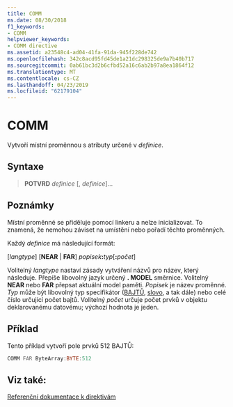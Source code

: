 ```yaml
---
title: COMM
ms.date: 08/30/2018
f1_keywords:
- COMM
helpviewer_keywords:
- COMM directive
ms.assetid: a23548c4-ad04-41fa-91da-945f228de742
ms.openlocfilehash: 342c8acd95fd45de1a21dc298325de9a7b40b717
ms.sourcegitcommit: 0ab61bc3d2b6cfbd52a16c6ab2b97a8ea1864f12
ms.translationtype: MT
ms.contentlocale: cs-CZ
ms.lasthandoff: 04/23/2019
ms.locfileid: "62179104"
---
```

# <a name="comm"></a>COMM

Vytvoří místní proměnnou s atributy určené v *definice*.

## <a name="syntax"></a>Syntaxe

> **POTVRD** *definice* [, *definice*]...

## <a name="remarks"></a>Poznámky

Místní proměnné se přiděluje pomocí linkeru a nelze inicializovat. To znamená, že nemohou záviset na umístění nebo pořadí těchto proměnných.

Každý *definice* má následující formát:

[*langtype*] [**NEAR** &#124; **FAR**] _popisek_**:**_typ_[**:**_počet_]

Volitelný *langtype* nastaví zásady vytváření názvů pro název, který následuje. Přepíše libovolný jazyk určený **. MODEL** směrnice. Volitelný **NEAR** nebo **FAR** přepsat aktuální model paměti. *Popisek* je název proměnné. *Typ* může být libovolný typ specifikátor ([BAJTŮ](../../assembler/masm/byte-masm.md), [slovo](../../assembler/masm/word.md), a tak dále) nebo celé číslo určující počet bajtů. Volitelný *počet* určuje počet prvků v objektu deklarovanému datovému; výchozí hodnota je jeden.

## <a name="example"></a>Příklad

Tento příklad vytvoří pole prvků 512 BAJTŮ:

```asm
COMM FAR ByteArray:BYTE:512
```

## <a name="see-also"></a>Viz také:

[Referenční dokumentace k direktivám](../../assembler/masm/directives-reference.md)<br/>
